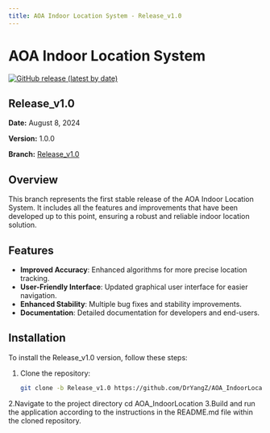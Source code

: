 ```yaml
---
title: AOA Indoor Location System - Release_v1.0
---
```


# AOA Indoor Location System

[![GitHub release (latest by date)](https://img.shields.io/github/v/release/DrYangZ/AOA_IndoorLocation?label=Latest%20Release&sort=date)](https://github.com/DrYangZ/AOA_IndoorLocation/releases/latest)

## Release_v1.0

**Date:** August 8, 2024

**Version:** 1.0.0

**Branch:** [Release_v1.0](https://github.com/DrYangZ/AOA_IndoorLocation/tree/Release_v1.0)

## Overview

This branch represents the first stable release of the AOA Indoor Location System. It includes all the features and improvements that have been developed up to this point, ensuring a robust and reliable indoor location solution.

## Features

- **Improved Accuracy**: Enhanced algorithms for more precise location tracking.
- **User-Friendly Interface**: Updated graphical user interface for easier navigation.
- **Enhanced Stability**: Multiple bug fixes and stability improvements.
- **Documentation**: Detailed documentation for developers and end-users.

## Installation

To install the Release_v1.0 version, follow these steps:

1. Clone the repository:
   ```sh
   git clone -b Release_v1.0 https://github.com/DrYangZ/AOA_IndoorLocation.git
   
2.Navigate to the project directory
  cd AOA_IndoorLocation
3.Build and run the application according to the instructions in the README.md file within the cloned repository.
